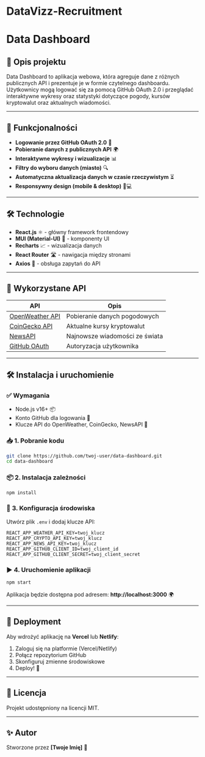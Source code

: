 # DataVizz-Recruitment
# Data Dashboard

## 📌 Opis projektu
Data Dashboard to aplikacja webowa, która agreguje dane z różnych publicznych API i prezentuje je w formie czytelnego dashboardu. Użytkownicy mogą logować się za pomocą GitHub OAuth 2.0 i przeglądać interaktywne wykresy oraz statystyki dotyczące pogody, kursów kryptowalut oraz aktualnych wiadomości.

---

## 🚀 Funkcjonalności
- **Logowanie przez GitHub OAuth 2.0** 🔐
- **Pobieranie danych z publicznych API** 🌍
- **Interaktywne wykresy i wizualizacje** 📊
- **Filtry do wyboru danych (miasto)** 🔍
- **Automatyczna aktualizacja danych w czasie rzeczywistym** ⏳
- **Responsywny design (mobile & desktop)** 📱💻

---

## 🛠️ Technologie
- **React.js** ⚛️ - główny framework frontendowy
- **MUI (Material-UI)** 🎨 - komponenty UI
- **Recharts** 📈 - wizualizacja danych
- **React Router** 🛣️ - nawigacja między stronami
- **Axios** 📡 - obsługa zapytań do API

---

## 🔗 Wykorzystane API
| API | Opis |
|------|------|
| [OpenWeather API](https://openweathermap.org/api) | Pobieranie danych pogodowych |
| [CoinGecko API](https://www.coingecko.com/en/api) | Aktualne kursy kryptowalut |
| [NewsAPI](https://newsapi.org/) | Najnowsze wiadomości ze świata |
| [GitHub OAuth](https://docs.github.com/en/developers/apps/building-oauth-apps) | Autoryzacja użytkownika |

---

## 🛠️ Instalacja i uruchomienie

### ✅ **Wymagania**
- Node.js v16+ 📦
- Konto GitHub dla logowania 🔐
- Klucze API do OpenWeather, CoinGecko, NewsAPI 🔑

### 📥 **1. Pobranie kodu**
```bash
git clone https://github.com/twoj-user/data-dashboard.git
cd data-dashboard
```

### 📦 **2. Instalacja zależności**
```bash
npm install
```

### 🔑 **3. Konfiguracja środowiska**
Utwórz plik `.env` i dodaj klucze API:
```env
REACT_APP_WEATHER_API_KEY=twoj_klucz
REACT_APP_CRYPTO_API_KEY=twoj_klucz
REACT_APP_NEWS_API_KEY=twoj_klucz
REACT_APP_GITHUB_CLIENT_ID=twoj_client_id
REACT_APP_GITHUB_CLIENT_SECRET=twoj_client_secret
```

### ▶️ **4. Uruchomienie aplikacji**
```bash
npm start
```
Aplikacja będzie dostępna pod adresem: **http://localhost:3000** 🌍

---

## 🚀 Deployment
Aby wdrożyć aplikację na **Vercel** lub **Netlify**:
1. Zaloguj się na platformie (Vercel/Netlify)
2. Połącz repozytorium GitHub
3. Skonfiguruj zmienne środowiskowe
4. Deploy! 🎉

---

## 📜 Licencja
Projekt udostępniony na licencji MIT.

---

## ✨ Autor
Stworzone przez **[Twoje Imię]** 🚀
